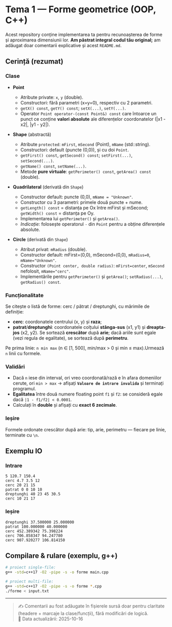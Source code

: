 # Tema 1 — Forme geometrice (OOP, C++)

Acest repository conține implementarea ta pentru recunoașterea de forme și aproximarea dimensiunii lor.
**Am păstrat integral codul tău original;** am adăugat doar comentarii explicative și acest `README.md`.

## Cerință (rezumat)

### Clase
- **Point**
  - Atribute private: `x`, `y` (double).
  - Constructori: fără parametri (x=y=0), respectiv cu 2 parametri.
  - `getX() const`, `getY() const`; `setX(...)`, `setY(...)`.
  - Operator `Point operator-(const Point&) const` care întoarce un punct ce conține **valori absolute** ale diferențelor coordonatelor (|x1 - x2|, |y1 - y2|).

- **Shape** (abstractă)
  - Atribute `protected`: `mFirst`, `mSecond` (Point), `mName` (std::string).
  - Constructori: default (puncte (0,0)), și cu doi `Point`.
  - `getFirst() const`, `getSecond() const`; `setFirst(...)`, `setSecond(...)`.
  - `getName() const`, `setName(...)`.
  - Metode **pure virtuale**: `getPerimeter() const`, `getArea() const` (double).

- **Quadrilateral** (derivată din `Shape`)
  - Constructor default: puncte (0,0), `mName = "Unknown"`.
  - Constructor cu 3 parametri: primele două puncte + nume.
  - `getLength() const` = distanța pe Ox între mFirst și mSecond; `getWidth() const` = distanța pe Oy.
  - Implementarea lui `getPerimeter()` și `getArea()`.
  - *Indicație:* folosește operatorul `-` din `Point` pentru a obține diferențele absolute.

- **Circle** (derivată din `Shape`)
  - Atribut privat: `mRadius` (double).
  - Constructor default: mFirst=(0,0), mSecond=(0,0), `mRadius=0`, `mName="Unknown"`.
  - Constructor `(Point center, double radius)`: `mFirst=center`, `mSecond` nefolosit, `mName="cerc"`.
  - Implementările pentru `getPerimeter()` și `getArea()`; `setRadius(...)`, `getRadius() const`.

### Funcționalitate
Se citește o listă de forme: cerc / pătrat / dreptunghi, cu mărimile de definiție:
- **cerc**: coordonatele centrului (x, y) și **raza**;
- **patrat**/**dreptunghi**: coordonatele colțului **stânga-sus** (x1, y1) și **dreapta-jos** (x2, y2).
Se sortează **crescător** după **arie**; dacă ariile sunt egale (vezi regula de egalitate), se sortează după **perimetru**.

Pe prima linie: `n min max` (n ∈ [1, 500], min/max > 0 și min ≤ max).Urmează `n` linii cu formele.

### Validări
- Dacă `n` iese din interval, ori vreo coordonată/rază e în afara domeniilor cerute, ori `min > max` → afișați **`Valoare de intrare invalida`** și terminați programul.
- **Egalitatea** între două numere floating point `f1` și `f2`: se consideră egale dacă `|1 - f1/f2| < 0.0001`.
- Calculați în **double** și afișați cu **exact 6 zecimale**.

### Ieșire
Formele ordonate crescător după arie: tip, arie, perimetru — fiecare pe linie, terminate cu `\n`.

## Exemplu IO

### Intrare
```
5 120.7 150.4
cerc 4.7 3.5 12
cerc 20 21 15
patrat 0 0 10 10
dreptunghi 40 23 45 30.5
cerc 10 21 17
```

### Ieșire
```
dreptunghi 37.500000 25.000000
patrat 100.000000 40.000000
cerc 452.389342 75.398224
cerc 706.858347 94.247780
cerc 907.920277 106.814150
```

## Compilare & rulare (exemplu, g++)
```bash
# proiect single-file:
g++ -std=c++17 -O2 -pipe -s -o forme main.cpp

# proiect multi-file:
g++ -std=c++17 -O2 -pipe -s -o forme *.cpp
./forme < input.txt
```

---

> ✍️ Comentarii au fost adăugate în fișierele sursă doar pentru claritate (headere + marcaje la clase/funcții), fără modificări de logică.  
> 📅 Data actualizării: 2025-10-16
